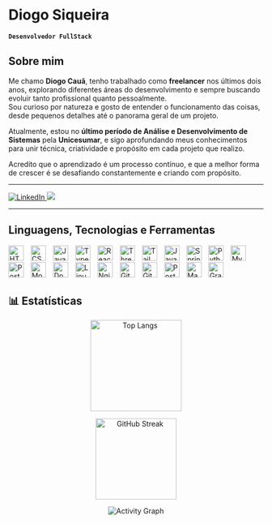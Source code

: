# Diogo Siqueira

**`Desenvolvedor FullStack`**

##  Sobre mim

Me chamo **Diogo Cauã**, tenho trabalhado como **freelancer** nos últimos dois anos, explorando diferentes áreas do desenvolvimento e sempre buscando evoluir tanto profissional quanto pessoalmente.  
Sou curioso por natureza e gosto de entender o funcionamento das coisas, desde pequenos detalhes até o panorama geral de um projeto.

Atualmente, estou no **último período de Análise e Desenvolvimento de Sistemas** pela **Unicesumar**, e sigo aprofundando meus conhecimentos para unir técnica, criatividade e propósito em cada projeto que realizo.

Acredito que o aprendizado é um processo contínuo, e que a melhor forma de crescer é se desafiando constantemente e criando com propósito.

---

<p align="left">
  <a href="https://www.linkedin.com/in/diogosiqueira1918/" target="_blank">
    <img alt="LinkedIn" src="https://img.shields.io/badge/LinkedIn-0A66C2?style=for-the-badge&logo=linkedin&logoColor=white"/>
  </a>
  <img src="https://img.shields.io/badge/Freelancer%20Ativo-4CAF50?style=for-the-badge&logo=freelancer&logoColor=white"/>
</p>

---

##  Linguagens, Tecnologias e Ferramentas

<p align="left">
  <img title="HTML5" alt="HTML5" width="30px" style="padding-right:10px;" src="https://cdn.jsdelivr.net/gh/devicons/devicon@latest/icons/html5/html5-original.svg"/>
  <img title="CSS3" alt="CSS3" width="30px" style="padding-right:10px;" src="https://cdn.jsdelivr.net/gh/devicons/devicon@latest/icons/css3/css3-original.svg"/>
  <img title="JavaScript" alt="JavaScript" width="30px" style="padding-right:10px;" src="https://cdn.jsdelivr.net/gh/devicons/devicon@latest/icons/javascript/javascript-original.svg"/>
  <img title="TypeScript" alt="TypeScript" width="30px" style="padding-right:10px;" src="https://cdn.jsdelivr.net/gh/devicons/devicon@latest/icons/typescript/typescript-original.svg"/>
  <img title="React" alt="React" width="30px" style="padding-right:10px;" src="https://cdn.jsdelivr.net/gh/devicons/devicon@latest/icons/react/react-original.svg"/>
  <img title="Three.js / R3F" alt="Three.js" width="30px" style="padding-right:10px;" src="https://cdn.jsdelivr.net/gh/devicons/devicon@latest/icons/threejs/threejs-original.svg"/>
  <img title="TailwindCSS" alt="TailwindCSS" width="30px" style="padding-right:10px;" src="https://cdn.jsdelivr.net/gh/devicons/devicon@latest/icons/tailwindcss/tailwindcss-original.svg"/>
  <img title="Java" alt="Java" width="30px" style="padding-right:10px;" src="https://cdn.jsdelivr.net/gh/devicons/devicon@latest/icons/java/java-original.svg"/>
  <img title="Spring Boot" alt="Spring Boot" width="30px" style="padding-right:10px;" src="https://cdn.jsdelivr.net/gh/devicons/devicon@latest/icons/spring/spring-original.svg"/>
  <img title="Python" alt="Python" width="30px" style="padding-right:10px;" src="https://cdn.jsdelivr.net/gh/devicons/devicon@latest/icons/python/python-original.svg"/>
  <img title="MySQL" alt="MySQL" width="30px" style="padding-right:10px;" src="https://cdn.jsdelivr.net/gh/devicons/devicon@latest/icons/mysql/mysql-original.svg"/>
  <img title="PostgreSQL" alt="PostgreSQL" width="30px" style="padding-right:10px;" src="https://cdn.jsdelivr.net/gh/devicons/devicon@latest/icons/postgresql/postgresql-original.svg"/>
  <img title="MongoDB" alt="MongoDB" width="30px" style="padding-right:10px;" src="https://cdn.jsdelivr.net/gh/devicons/devicon@latest/icons/mongodb/mongodb-original.svg"/>
  <img title="Docker" alt="Docker" width="30px" style="padding-right:10px;" src="https://cdn.jsdelivr.net/gh/devicons/devicon@latest/icons/docker/docker-original.svg"/>
  <img title="Linux" alt="Linux" width="30px" style="padding-right:10px;" src="https://cdn.jsdelivr.net/gh/devicons/devicon@latest/icons/linux/linux-original.svg"/>
  <img title="Nginx" alt="Nginx" width="30px" style="padding-right:10px;" src="https://cdn.jsdelivr.net/gh/devicons/devicon@latest/icons/nginx/nginx-original.svg"/>
  <img title="Git" alt="Git" width="30px" style="padding-right:10px;" src="https://cdn.jsdelivr.net/gh/devicons/devicon@latest/icons/git/git-original.svg"/>
  <img title="GitHub" alt="GitHub" width="30px" style="padding-right:10px;" src="https://cdn.jsdelivr.net/gh/devicons/devicon@latest/icons/github/github-original.svg"/>
  <img title="Postman" alt="Postman" width="30px" style="padding-right:10px;" src="https://cdn.jsdelivr.net/gh/devicons/devicon@latest/icons/postman/postman-original.svg"/>
  <img title="Maven" alt="Maven" width="30px" style="padding-right:10px;" src="https://cdn.jsdelivr.net/gh/devicons/devicon@latest/icons/maven/maven-original.svg"/>
  <img title="Grafana" alt="Grafana" width="30px" style="padding-right:10px;" src="https://cdn.jsdelivr.net/gh/devicons/devicon@latest/icons/grafana/grafana-original.svg"/>
  

## 📊 Estatísticas

<p align="center">
  <img 
    alt="Top Langs" 
    height="180em" 
    src="https://github-readme-stats.vercel.app/api/top-langs/?username=diogocsiqueira&layout=compact&langs_count=8&theme=tokyonight"
  />
</p>

<p align="center">
  <img 
    alt="GitHub Streak" 
    height="160em" 
    src="https://streak-stats.demolab.com?user=diogocsiqueira&theme=tokyonight&locale=pt-br"
  />
</p>

<p align="center">
  <img 
    alt="Activity Graph" 
    src="https://github-readme-activity-graph.vercel.app/graph?username=diogocsiqueira&theme=tokyo-night"
  />
</p>

